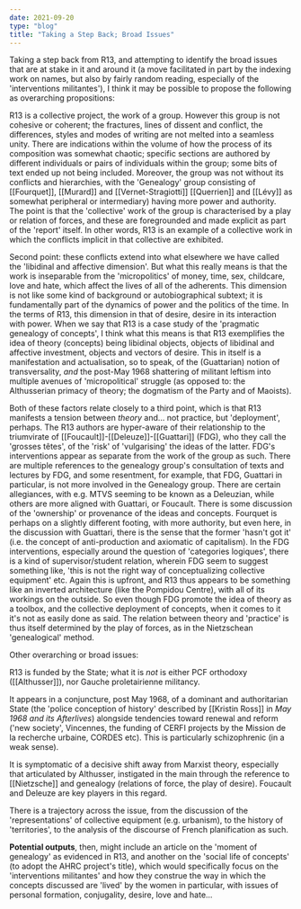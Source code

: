```yaml
---
date: 2021-09-20
type: "blog"
title: "Taking a Step Back; Broad Issues"
---
```


Taking a step back from R13, and attempting to identify the broad issues
that are at stake in it and around it (a move facilitated in part by the
indexing work on names, but also by fairly random reading, especially of
the 'interventions militantes'), I think it may be possible to propose
the following as overarching propositions:

R13 is a collective project, the work of a group. However this group is
not cohesive or coherent; the fractures, lines of dissent and conflict,
the differences, styles and modes of writing are not melted into a
seamless unity. There are indications within the volume of how the
process of its composition was somewhat chaotic; specific sections are
authored by different individuals or pairs of individuals within the
group; some bits of text ended up not being included. Moreover, the
group was not without its conflicts and hierarchies, with the
'Genealogy' group consisting of [[Fourquet]], [[Murard]] and [[Vernet-Stragiotti]]
[[Querrien]] and [[Lévy]] as somewhat peripheral or intermediary) having more
power and authority. The point is that the 'collective' work of the
group is characterised by a play or relation of forces, and these are
foregrounded and made explicit as part of the 'report' itself. In other
words, R13 is an example of a collective work in which the conflicts
implicit in that collective are exhibited.

Second point: these conflicts extend into what elsewhere we have called 
the 'libidinal and affective dimension'. But what this really means is
that the work is inseparable from the 'micropolitics' of money, time,
sex, childcare, love and hate, which affect the lives of all of the
adherents. This dimension is not like some kind of background or
autobiographical subtext; it is fundamentally part of the dynamics of
power and the politics of the time. In the terms of R13, this dimension
in that of desire, desire in its interaction with power. When we say
that R13 is a case study of the 'pragmatic genealogy of concepts', I
think what this means is that R13 exemplifies the idea of theory
(concepts) being libidinal objects, objects of libidinal and affective
investment, objects and vectors of desire. This in itself is a
manifestation and actualisation, so to speak, of the (Guattarian) notion
of transversality, *and* the post-May 1968 shattering of militant
leftism into multiple avenues of 'micropolitical' struggle (as opposed
to: the Althusserian primacy of theory; the dogmatism of the Party and
of Maoists).

Both of these factors relate closely to a third point, which is that R13
manifests a tension between *theory* and... not practice, but
'deployment', perhaps. The R13 authors are hyper-aware of their
relationship to the triumvirate of [[Foucault]]-[[Deleuze]]-[[Guattari]] (FDG), who
they call the 'grosses têtes', of the 'risk' of 'vulgarising' the ideas
of the latter. FDG's interventions appear as separate from the work of
the group as such. There are multiple references to the genealogy
group's consultation of texts and lectures by FDG, and some resentment,
for example, that FDG, Guattari in particular, is not more involved in
the Genealogy group. There are certain allegiances, with e.g. MTVS
seeming to be known as a Deleuzian, while others are more aligned with
Guattari, or Foucault. There is some discussion of the 'ownership' or
provenance of the ideas and concepts. Fourquet is perhaps on a slightly
different footing, with more authority, but even here, in the discussion
with Guattari, there is the sense that the former 'hasn't got it' (i.e.
the concept of anti-production and axiomatic of capitalism). In the FDG
interventions, especially around the question of 'categories logiques',
there is a kind of supervisor/student relation, wherein FDG seem to
suggest something like, 'this is not the right way of conceptualizing
collective equipment' etc. Again this is upfront, and R13 thus appears
to be something like an inverted architecture (like the Pompidou
Centre), with all of its workings on the outside. So even though FDG
promote the idea of theory as a toolbox, and the collective deployment
of concepts, when it comes to it it's not as easily done as said. The
relation between theory and 'practice' is thus itself determined by the
play of forces, as in the Nietzschean 'genealogical' method.

Other overarching or broad issues:

R13 is funded by the State; what it is *not* is either PCF orthodoxy
([[Althusser]]), nor Gauche proletairienne militancy.

It appears in a conjuncture, post May 1968, of a dominant and
authoritarian State (the 'police conception of history' described by
[[Kristin Ross]] in *May 1968 and its Afterlives*) alongside tendencies
toward renewal and reform ('new society', Vincennes, the funding of
CERFI projects by the Mission de la recherche urbaine, CORDES etc). This
is particularly schizophrenic (in a weak sense).

It is symptomatic of a decisive shift away from Marxist theory,
especially that articulated by Althusser, instigated in the main through
the reference to [[Nietzsche]] and genealogy (relations of force, the play
of desire). Foucault and Deleuze are key players in this regard.

There is a trajectory across the issue, from the discussion of the
'representations' of collective equipment (e.g. urbanism), to the
history of 'territories', to the analysis of the discourse of French
planification as such.

**Potential outputs**, then, might include an article on the 'moment of
genealogy' as evidenced in R13, and another on the 'social life of
concepts' (to adopt the AHRC project's title), which would specifically
focus on the 'interventions militantes' and how they construe the way in
which the concepts discussed are 'lived' by the women in particular,
with issues of personal formation, conjugality, desire, love and hate...
